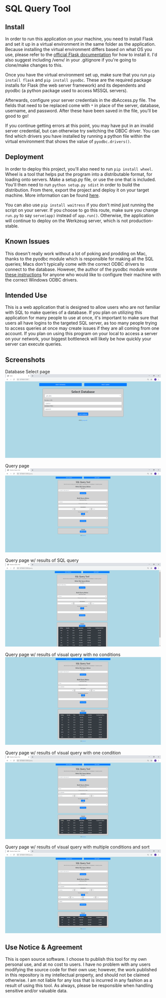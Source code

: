 # SQL Query Tool
## Install
In order to run this application on your machine, you need to install Flask and set it up in a virtual environment in the same folder as the application. Because installing the virtual environment differs based on what OS you use, please refer to the [official Flask documentation](https://flask.palletsprojects.com/en/1.1.x/installation/) for how to install it. I'd also suggest including /venv/ in your .gitignore if you're going to clone/make changes to this.

Once you have the virtual environment set up, make sure that you run `pip install flask` and `pip install pyodbc`. These are the required package installs for Flask (the web server framework) and its dependents and pyodbc (a python package used to access MSSQL servers).

Afterwards, configure your server credentials in the dbAccess.py file. The fields that need to be replaced come with `*` in place of the server, database, username, and password. After these have been saved in the file, you'll be good to go! 

If you continue getting errors at this point, you may have put in an invalid server credential, but can otherwise try switching the OBDC driver. You can find which drivers you have installed by running a python file within the virtual environment that shows the value of `pyodbc.drivers()`.

## Deployment
In order to deploy this project, you'll also need to run `pip install wheel`. Wheel is a tool that helps put the program into a distributable format, for loading onto servers. Make a setup.py file, or use the one that is included. You'll then need to run `python setup.py sdist` in order to build the distribution. From there, export the project and deploy it on your target machine. More information can be found [here](https://flask.palletsprojects.com/en/1.1.x/tutorial/deploy/).

You can also use `pip install waitress` if you don't mind just running the script on your server. If you choose to go this route, make sure you change `run.py` to say `serve(app)` instead of `app.run()`. Otherwise, the application will continue to deploy on the Werkzeug server, which is not production-stable.

## Known Issues
This doesn't really work without a lot of poking and prodding on Mac, thanks to the pyodbc module which is responsible for making all the SQL queries; Macs don't typically come with the correct ODBC drivers to connect to the database. However, the author of the pyodbc module wrote [these instructions](https://github.com/mkleehammer/pyodbc/wiki/Connecting-to-SQL-Server-from-Mac-OSX) for anyone who would like to configure their machine with the correct Windows ODBC drivers.

## Intended Use
This is a web application that is designed to allow users who are not familiar with SQL to make queries of a database. If you plan on utilizing this application for many people to use at once, it's important to make sure that users all have logins to the targeted SQL server, as too many people trying to access queries at once may create issues if they are all coming from one account. If you plan on using this program on your local to access a server on your network, your biggest bottleneck will likely be how quickly your server can execute queries.

## Screenshots
Database Select page
![DB Page](https://github.com/joepasquale/sql-query-tool/blob/master/app/static/img/sql-q-tool-4.PNG)

Query page
![Query Page](https://github.com/joepasquale/sql-query-tool/blob/master/app/static/img/sql-q-tool-1.PNG)

Query page w/ results of SQL query
![SQL Query](https://github.com/joepasquale/sql-query-tool/blob/master/app/static/img/sql-q-tool-6.PNG)

Query page w/ results of visual query with no conditions
![No Condition](https://github.com/joepasquale/sql-query-tool/blob/master/app/static/img/sql-q-tool-2.PNG)

Query page w/ results of visual query with one condition
![One Condition](https://github.com/joepasquale/sql-query-tool/blob/master/app/static/img/sql-q-tool-3.PNG)

Query page w/ results of visual query with multiple conditions and sort
![Multiple Conditions](https://github.com/joepasquale/sql-query-tool/blob/master/app/static/img/sql-q-tool-5.PNG)


## Use Notice & Agreement
This is open source software. I choose to publish this tool for my own personal use, and at no cost to users. I have no problem with any users modifying the source code for their own use; however, the work published in this repository is my intellectual property, and should not be claimed otherwise. I am not liable for any loss that is incurred in any fashion as a result of using this tool. As always, please be responsible when handling sensitive and/or valuable data.
